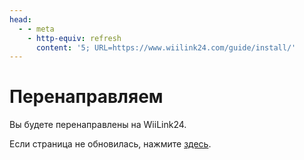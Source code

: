 ```yaml
---
head:
  - - meta
    - http-equiv: refresh
      content: '5; URL=https://www.wiilink24.com/guide/install/'
---
```


# Перенаправляем

Вы будете перенаправлены на WiiLink24.

Если страница не обновилась, нажмите [здесь](https://www.wiilink24.com/guide/install/).

